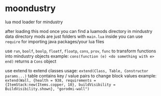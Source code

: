 # moondustry
lua mod loader for mindustry

after loading this mod once you can find a luamods directory in mindustry data directory
mods are just folders with `main.lua` inside
you can use `require` for importing java packages/your lua files

use `run`, `boolf`, `boolp`, `floatf`, `floatp`, `cons`, `prov`, `func` to transform functions into mindustry objects
example: `cons(function (e) <do something with e> end)` returns a `Cons` object

use extend to extend classes
usage: `extend(Class, Table, Constructor params...)`
table contains key / value pairs to change block values
example: `extend(Wall, {health = 938, requirements = {ItemStack:new(Items.copper, 10}, buildVisibility = BuildVisibility.shown}, "gorodmi-wall")`
